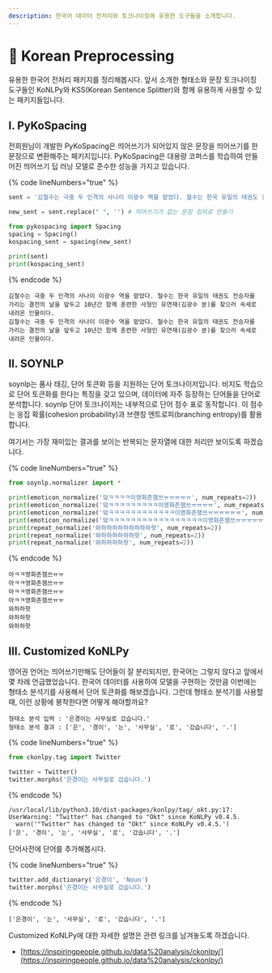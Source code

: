 ```yaml
---
description: 한국어 데이터 전처리와 토크나이징에 유용한 도구들을 소개합니다.
---
```


# 🦂 Korean Preprocessing

유용한 한국어 전처리 패키지를 정리해봅시다. 앞서 소개한 형태소와 문장 토크나이징 도구들인 KoNLPy와 KSS(Korean Sentence Splitter)와 함께 유용하게 사용할 수 있는 패키지들입니다.

## Ⅰ. PyKoSpacing

전희원님이 개발한 PyKoSpacing은 띄어쓰기가 되어있지 않은 문장을 띄어쓰기를 한 문장으로 변환해주는 패키지입니다. PyKoSpacing은 대용량 코퍼스를 학습하여 만들어진 띄어쓰기 딥 러닝 모델로 준수한 성능을 가지고 있습니다.

{% code lineNumbers="true" %}
```python
sent = '김철수는 극중 두 인격의 사나이 이광수 역을 맡았다. 철수는 한국 유일의 태권도 전승자를 가리는 결전의 날을 앞두고 10년간 함께 훈련한 사형인 유연재(김광수 분)를 찾으러 속세로 내려온 인물이다.'

new_sent = sent.replace(" ", '') # 띄어쓰기가 없는 문장 임의로 만들기

from pykospacing import Spacing
spacing = Spacing()
kospacing_sent = spacing(new_sent) 

print(sent)
print(kospacing_sent)
```
{% endcode %}

```
김철수는 극중 두 인격의 사나이 이광수 역을 맡았다. 철수는 한국 유일의 태권도 전승자를 가리는 결전의 날을 앞두고 10년간 함께 훈련한 사형인 유연재(김광수 분)를 찾으러 속세로 내려온 인물이다.
김철수는 극중 두 인격의 사나이 이광수 역을 맡았다. 철수는 한국 유일의 태권도 전승자를 가리는 결전의 날을 앞두고 10년간 함께 훈련한 사형인 유연재(김광수 분)를 찾으러 속세로 내려온 인물이다.
```



## Ⅱ. SOYNLP

soynlp는 품사 태깅, 단어 토큰화 등을 지원하는 단어 토크나이저입니다. 비지도 학습으로 단어 토큰화를 한다는 특징을 갖고 있으며, 데이터에 자주 등장하는 단어들을 단어로 분석합니다. soynlp 단어 토크나이저는 내부적으로 단어 점수 표로 동작합니다. 이 점수는 응집 확률(cohesion probability)과 브랜칭 엔트로피(branching entropy)를 활용합니다.

여기서는 가장 재미있는 결과를 보이는 반복되는 문자열에 대한 처리만 보이도록 하겠습니다.

{% code lineNumbers="true" %}
```python
from soynlp.normalizer import *

print(emoticon_normalize('앜ㅋㅋㅋㅋ이영화존잼쓰ㅠㅠㅠㅠㅠ', num_repeats=2))
print(emoticon_normalize('앜ㅋㅋㅋㅋㅋㅋㅋㅋㅋ이영화존잼쓰ㅠㅠㅠㅠ', num_repeats=2))
print(emoticon_normalize('앜ㅋㅋㅋㅋㅋㅋㅋㅋㅋㅋㅋㅋ이영화존잼쓰ㅠㅠㅠㅠㅠㅠ', num_repeats=2))
print(emoticon_normalize('앜ㅋㅋㅋㅋㅋㅋㅋㅋㅋㅋㅋㅋㅋㅋㅋㅋㅋ이영화존잼쓰ㅠㅠㅠㅠㅠㅠㅠㅠ', num_repeats=2))
print(repeat_normalize('와하하하하하하하하하핫', num_repeats=2))
print(repeat_normalize('와하하하하하하핫', num_repeats=2))
print(repeat_normalize('와하하하하핫', num_repeats=2))
```
{% endcode %}

```
아ㅋㅋ영화존잼쓰ㅠㅠ
아ㅋㅋ영화존잼쓰ㅠㅠ
아ㅋㅋ영화존잼쓰ㅠㅠ
아ㅋㅋ영화존잼쓰ㅠㅠ
와하하핫
와하하핫
와하하핫
```



## Ⅲ. Customized KoNLPy

영어권 언어는 띄어쓰기만해도 단어들이 잘 분리되지만, 한국어는 그렇지 않다고 앞에서 몇 차례 언급했었습니다. 한국어 데이터를 사용하여 모델을 구현하는 것만큼 이번에는 형태소 분석기를 사용해서 단어 토큰화를 해보겠습니다. 그런데 형태소 분석기를 사용할 때, 이런 상황에 봉착한다면 어떻게 해야할까요?

```
형태소 분석 입력 : '은경이는 사무실로 갔습니다.'
형태소 분석 결과 : ['은', '경이', '는', '사무실', '로', '갔습니다', '.']
```

{% code lineNumbers="true" %}
```python
from ckonlpy.tag import Twitter

twitter = Twitter()
twitter.morphs('은경이는 사무실로 갔습니다.')
```
{% endcode %}

```
/usr/local/lib/python3.10/dist-packages/konlpy/tag/_okt.py:17: UserWarning: "Twitter" has changed to "Okt" since KoNLPy v0.4.5.
  warn('"Twitter" has changed to "Okt" since KoNLPy v0.4.5.')
['은', '경이', '는', '사무실', '로', '갔습니다', '.']
```

단어사전에 단어를 추가해봅시다.

{% code lineNumbers="true" %}
```python
twitter.add_dictionary('은경이', 'Noun')
twitter.morphs('은경이는 사무실로 갔습니다.')
```
{% endcode %}

```
['은경이', '는', '사무실', '로', '갔습니다', '.']
```

Customized KoNLPy에 대한 자세한 설명은 관련 링크를 남겨놓도록 하겠습니다.

* [https://inspiringpeople.github.io/data%20analysis/ckonlpy/](https://inspiringpeople.github.io/data%20analysis/ckonlpy/)

